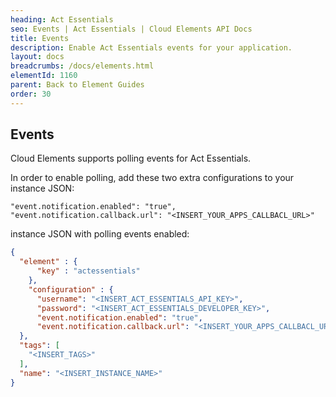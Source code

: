 ```yaml
---
heading: Act Essentials
seo: Events | Act Essentials | Cloud Elements API Docs
title: Events
description: Enable Act Essentials events for your application.
layout: docs
breadcrumbs: /docs/elements.html
elementId: 1160
parent: Back to Element Guides
order: 30
---
```


## Events

Cloud Elements supports polling events for Act Essentials.

In order to enable polling, add these two extra configurations to your instance JSON:

```
"event.notification.enabled": "true",
"event.notification.callback.url": "<INSERT_YOUR_APPS_CALLBACL_URL>"
```

instance JSON with polling events enabled:

```json
{
  "element" : {
      "key" : "actessentials"
    },
    "configuration" : {
      "username": "<INSERT_ACT_ESSENTIALS_API_KEY>",
      "password": "<INSERT_ACT_ESSENTIALS_DEVELOPER_KEY>",
      "event.notification.enabled": "true",
      "event.notification.callback.url": "<INSERT_YOUR_APPS_CALLBACL_URL>"
  },
  "tags": [
    "<INSERT_TAGS>"
  ],
  "name": "<INSERT_INSTANCE_NAME>"
}
```
